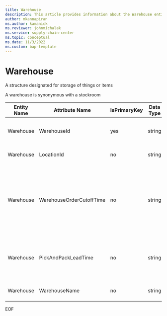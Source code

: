 ```yaml
---
title: Warehouse
description: This article provides information about the Warehouse entity.
author: mkannapiran
ms.author: kamanick
ms.reviewer: johnmichalak
ms.service: supply-chain-center
ms.topic: conceptual
ms.date: 11/3/2022
ms.custom: bap-template
---
```


# Warehouse

A structure designated for storage of things or items

A warehouse is synonymous with a stockroom

| **Entity Name** | **Attribute Name** | **IsPrimaryKey** | **Data Type** | **Data Length** | **Description** |
| --- | --- | --- | --- | --- | --- |
| Warehouse | WarehouseId | yes | string | 36 | The unique identifier of a Warehouse. |
| Warehouse | LocationId | no | string | 36 | The unique identifier of a Location. |
| Warehouse | WarehouseOrderCutoffTime | no | string | 256 | The latest time each day that new orders will be accepted for delivery for the next scheduled delivery day. |
| Warehouse | PickAndPackLeadTime | no | string | 256 | The default time required to pick and pack an item at a warehouse. |
| Warehouse | WarehouseName | no | string | 128 | The name of the Warehouse. |

EOF